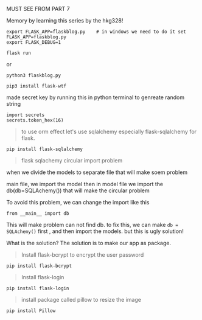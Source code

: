 MUST SEE FROM PART 7


Memory by learning this series by the hkg328!

```
export FLASK_APP=flaskblog.py    # in windows we need to do it set FLASK_APP=flaskblog.py
export FLASK_DEBUG=1

flask run
```


or
```
python3 flaskblog.py
```

```
pip3 install flask-wtf
```


made secret key by running this in python terminal to genreate random string
```
import secrets
secrets.token_hex(16)
```


> to use orm effect let's use sqlalchemy especially flask-sqlalchemy for flask.
``` 
pip install flask-sqlalchemy
```


> flask sqlachemy circular import problem

when we divide the  models to separate file
that will make soem problem

main file, we import the model
then in model file we import the db(db=SQLAchemy())
that will make the circular problem


To avoid this problem, we can change the import like this
```
from __main__ import db
```
This will make problem can not find db.
to fix this, we can make ```db = SQLAchemy()``` first , and then import the models.
but this is ugly solution!

What is the solution? The solution is to make our app as package.


> Install flask-bcrypt to encrypt the user password
```
pip install flask-bcrypt
```

> Install flask-login 
```
pip install flask-login
```


> install package called pillow to resize the image
```
pip install Pillow
```